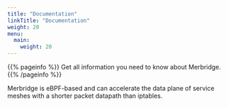 ```yaml
---
title: "Documentation"
linkTitle: "Documentation"
weight: 20
menu:
  main:
    weight: 20
---
```


{{% pageinfo %}}
Get all information you need to know about Merbridge.
{{% /pageinfo %}}

Merbridge is eBPF-based and can accelerate the data plane of service meshes with a shorter packet datapath than iptables.
